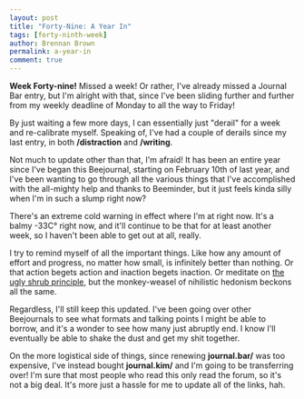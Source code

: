 ```yaml
---
layout: post
title: "Forty-Nine: A Year In"
tags: [forty-ninth-week]
author: Brennan Brown
permalink: a-year-in
comment: true
---
```


**Week Forty-nine!** Missed a week! Or rather, I've already missed a Journal Bar entry, but I'm alright with that, since I've been sliding further and further from my weekly deadline of Monday to all the way to Friday! 

By just waiting a few more days, I can essentially just "derail" for a week and re-calibrate myself. Speaking of, I've had a couple of derails since my last entry, in both **/distraction** and **/writing**. 

Not much to update other than that, I'm afraid! It has been an entire year since I've began this Beejournal, starting on February 10th of last year, and I've been wanting to go through all the various things that I've accomplished with the all-mighty help and thanks to Beeminder, but it just feels kinda silly when I'm in such a slump right now?

There's an extreme cold warning in effect where I'm at right now. It's a balmy -33C° right now, and it'll continue to be that for at least another week, so I haven't been able to get out at all, really. 

I try to remind myself of all the important things. Like how any amount of effort and progress, no matter how small, is infinitely better than nothing. Or that action begets action and inaction begets inaction. Or meditate on [the ugly shrub principle](https://wandernotebook.com/how-to-start-off-2020-on-the-right-foot/), but the monkey-weasel of nihilistic hedonism beckons all the same. 

Regardless, I'll still keep this updated. I've been going over other Beejournals to see what formats and talking points I might be able to borrow, and it's a wonder to see how many just abruptly end. I know I'll eventually be able to shake the dust and get my shit together.

On the more logistical side of things, since renewing **journal.bar/** was too expensive, I've instead bought **journal.kim/** and I'm going to be transferring over! I'm sure that most people who read this only read the forum, so it's not a big deal. It's more just a hassle for me to update all of the links, hah.
